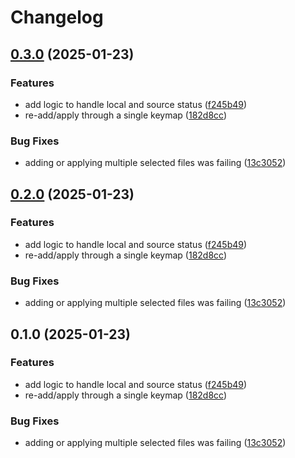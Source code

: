 # Changelog

## [0.3.0](https://github.com/abiencourt/lazychezmoi/compare/v0.2.0...v0.3.0) (2025-01-23)


### Features

* add logic to handle local and source status ([f245b49](https://github.com/abiencourt/lazychezmoi/commit/f245b49424cf827a6edf7c6e4a7d04351a2d6535))
* re-add/apply through a single keymap ([182d8cc](https://github.com/abiencourt/lazychezmoi/commit/182d8cc7036c4827f83aca5ae520e9c6016b5104))


### Bug Fixes

* adding or applying multiple selected files was failing ([13c3052](https://github.com/abiencourt/lazychezmoi/commit/13c3052f7b739f498080f780f1d2ba8f1ceb4216))

## [0.2.0](https://github.com/abiencourt/lazychezmoi/compare/v0.1.0...v0.2.0) (2025-01-23)


### Features

* add logic to handle local and source status ([f245b49](https://github.com/abiencourt/lazychezmoi/commit/f245b49424cf827a6edf7c6e4a7d04351a2d6535))
* re-add/apply through a single keymap ([182d8cc](https://github.com/abiencourt/lazychezmoi/commit/182d8cc7036c4827f83aca5ae520e9c6016b5104))


### Bug Fixes

* adding or applying multiple selected files was failing ([13c3052](https://github.com/abiencourt/lazychezmoi/commit/13c3052f7b739f498080f780f1d2ba8f1ceb4216))

## 0.1.0 (2025-01-23)


### Features

* add logic to handle local and source status ([f245b49](https://github.com/abiencourt/lazychezmoi/commit/f245b49424cf827a6edf7c6e4a7d04351a2d6535))
* re-add/apply through a single keymap ([182d8cc](https://github.com/abiencourt/lazychezmoi/commit/182d8cc7036c4827f83aca5ae520e9c6016b5104))


### Bug Fixes

* adding or applying multiple selected files was failing ([13c3052](https://github.com/abiencourt/lazychezmoi/commit/13c3052f7b739f498080f780f1d2ba8f1ceb4216))

